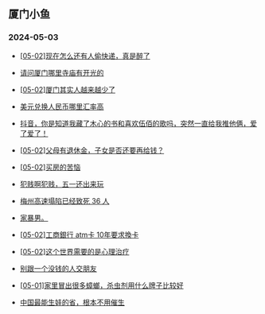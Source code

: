 ## 厦门小鱼 
### 2024-05-03

+ [[05-02]现在怎么还有人偷快递，真是醉了](http://bbs.xmfish.com/read-htm-tid-18184540.html)

+ [请问厦门哪里寺庙有开光的](http://bbs.xmfish.com/read-htm-tid-18184550.html)

+ [[05-02]厦门其实人越来越少了](http://bbs.xmfish.com/read-htm-tid-18184696.html)

+ [美元兑换人民币哪里汇率高](http://bbs.xmfish.com/read-htm-tid-18184548.html)

+ [抖音，你是知道我藏了木心的书和喜欢伍佰的歌吗，突然一直给我推他俩，爱了爱了！](http://bbs.xmfish.com/read-htm-tid-18184542.html)

+ [[05-02]父母有退休金，子女是否还要再给钱？](http://bbs.xmfish.com/read-htm-tid-18184654.html)

+ [[05-02]买房的苦恼](http://bbs.xmfish.com/read-htm-tid-18184714.html)

+ [犯贱啊犯贱，五一还出来玩](http://bbs.xmfish.com/read-htm-tid-18184683.html)

+ [梅州高速塌陷已经致死 36 人](http://bbs.xmfish.com/read-htm-tid-18184606.html)

+ [家暴男。](http://bbs.xmfish.com/read-htm-tid-18184708.html)

+ [[05-02]工商銀行 atm卡 10年要求換卡](http://bbs.xmfish.com/read-htm-tid-18184629.html)

+ [[05-02]这个世界需要的是心理治疗](http://bbs.xmfish.com/read-htm-tid-18184635.html)

+ [别跟一个没钱的人交朋友](http://bbs.xmfish.com/read-htm-tid-18184740.html)

+ [[05-01]家里冒出很多蟑螂，杀虫剂用什么牌子比较好](http://bbs.xmfish.com/read-htm-tid-18184551.html)

+ [中国最能生娃的省，根本不用催生](http://bbs.xmfish.com/read-htm-tid-18184730.html)

